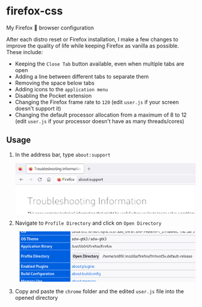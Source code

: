 # firefox-css

My Firefox 🦊 browser configuration

After each distro reset or Firefox installation, I make a few changes to improve the quality of life while keeping Firefox as vanilla as possible. These include:

- Keeping the `Close Tab` button available, even when multiple tabs are open
- Adding a line between different tabs to separate them
- Removing the space below tabs
- Adding icons to the `application menu`
- Disabling the Pocket extension
- Changing the Firefox frame rate to `120` (edit `user.js` if your screen doesn't support it)
- Changing the default processor allocation from a maximum of 8 to 12 (edit `user.js` if your processor doesn't have as many threads/cores)

## Usage

1. In the address bar, type `about:support`

   ![about:support](https://github.com/sn99/firefox-css/blob/main/_readme/about_support.png)
2. Navigate to `Profile Directory` and click on `Open Directory`

   ![about:support](https://github.com/sn99/firefox-css/blob/main/_readme/profile_directory.png)
3. Copy and paste the `chrome` folder and the edited `user.js` file into the opened directory
